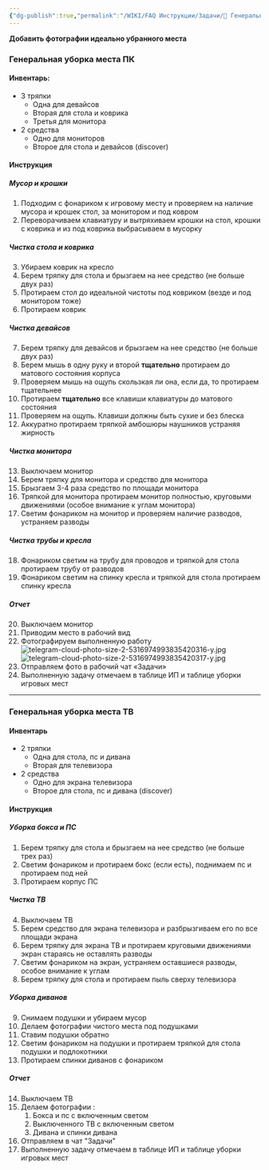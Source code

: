 ```yaml
---
{"dg-publish":true,"permalink":"/WIKI/FAQ Инструкции/Задачи/🧽 Генеральная уборка игровых мест/"}
---
```


**Добавить фотографии идеально убранного места**
### Генеральная уборка места ПК
#### Инвентарь: 
- 3 тряпки
  - Одна для девайсов
  - Вторая для стола и коврика
  - Третья для монитора 
- 2 средства 
  - Одно для мониторов
  - Второе для стола и девайсов (discover) 
#### Инструкция 
##### Мусор и крошки 
1. Подходим с фонариком к игровому месту и проверяем на наличие мусора и крошек стол, за монитором и под ковром 
2. Переворачиваем клавиатуру и вытряхиваем крошки на стол, крошки с коврика и из под коврика выбрасываем в мусорку
##### Чистка стола и коврика
3. Убираем коврик на кресло 
4. Берем тряпку для стола и брызгаем на нее средство (не больше двух раз) 
5. Протираем стол до идеальной чистоты под ковриком (везде и под монитором тоже) 
6. Протираем коврик 
##### Чистка девайсов
7. Берем тряпку для девайсов и брызгаем на нее средство (не больше двух раз)
8. Берем мышь в одну руку и второй **тщательно** протираем до матового состояния корпуса 
9. Проверяем мышь на ощупь скользкая ли она, если да, то протираем тщательнее 
10. Протираем **тщательно** все клавиши  клавиатуры до матового состояния 
11. Проверяем на ощупь. Клавиши должны быть сухие и без блеска
12. Аккуратно протираем тряпкой амбошюры наушников устраняя жирность
##### Чистка монитора 
13. Выключаем монитор
14. Берем тряпку для монитора и средство для монитора 
15. Брызгаем 3-4 раза средство по площади монитора 
16. Тряпкой для монитора протираем монитор полностью, круговыми движениями (особое внимание к углам монитора) 
17. Светим фонариком на монитор и проверяем наличие разводов, устраняем разводы
##### Чистка трубы и кресла 
18. Фонариком светим на трубу для проводов и тряпкой для стола протираем трубу от разводов 
19. Фонариком светим на спинку кресла и тряпкой для стола протираем спинку кресла
##### Отчет  
20. Выключаем монитор
21. Приводим место в рабочий вид
22. Фотографируем выполненную работу
![telegram-cloud-photo-size-2-5316974993835420316-y.jpg](/img/user/telegram-cloud-photo-size-2-5316974993835420316-y.jpg)![telegram-cloud-photo-size-2-5316974993835420317-y.jpg](/img/user/telegram-cloud-photo-size-2-5316974993835420317-y.jpg)
23. Отправляем фото в рабочий чат «Задачи»
24. Выполненную задачу отмечаем в таблице ИП и таблице уборки игровых мест 
___
### Генеральная уборка места ТВ
#### Инвентарь
- 2 тряпки
	- Одна для стола, пс и дивана
	- Вторая для телевизора
- 2 средства
	- Одно для экрана телевизора
	- Второе для стола, пс и дивана (discover)
#### Инструкция
##### Уборка бокса и ПС
1. Берем тряпку для стола и брызгаем на нее средство (не больше трех раз)
2. Светим фонариком и протираем бокс (если есть), поднимаем пс и протираем под ней
3. Протираем корпус ПС
##### Чистка ТВ
4. Выключаем ТВ
5. Берем средство для экрана телевизора и разбрызгиваем его по все площади экрана
6. Берем тряпку для экрана ТВ и протираем круговыми движениями экран стараясь не оставлять разводы
7. Светим фонариком на экран, устраняем оставшиеся разводы, особое внимание к углам
8. Берем тряпку для стола и протираем пыль сверху телевизора
##### Уборка диванов
9. Снимаем подушки и убираем мусор
10. Делаем фотографии чистого места под подушками
11. Ставим подушки обратно
12. Светим фонариком на подушки и протираем тряпкой для стола подушки и подлокотники
13. Протираем спинки диванов с фонариком
##### Отчет
14. Выключаем ТВ
15. Делаем фотографии :
	1. Бокса и пс с включенным светом
	2. Выключенного ТВ с включенным светом
	3. Дивана и спинки дивана
16. Отправляем в чат "Задачи"
17. Выполненную задачу отмечаем в таблице ИП и таблице уборки игровых мест 